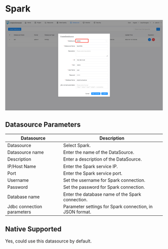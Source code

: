 # Spark

![sparksql](../../../../img/new_ui/dev/datasource/sparksql.png)

## Datasource Parameters

| **Datasource** | **Description** |
| --- | --- |
| Datasource | Select Spark. |
| Datasource name | Enter the name of the DataSource. |
| Description | Enter a description of the DataSource. |
| IP/Host Name | Enter the Spark service IP. |
| Port | Enter the Spark service port. |
| Username | Set the username for Spark connection. |
| Password | Set the password for Spark connection. |
| Database name | Enter the database name of the Spark connection. |
| Jdbc connection parameters | Parameter settings for Spark connection, in JSON format. |

## Native Supported

Yes, could use this datasource by default. 
